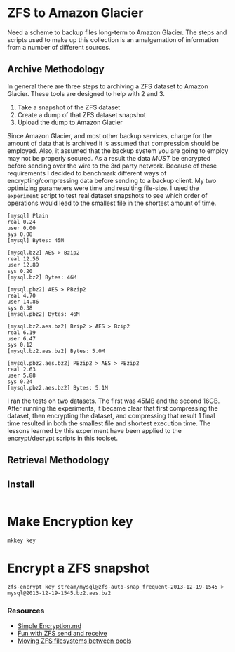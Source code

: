 # ZFS to Amazon Glacier

Need a scheme to backup files long-term to Amazon Glacier. The steps and scripts used to make up this collection is an amalgemation of information from a number of different sources.

## Archive Methodology

In general there are three steps to archiving a ZFS dataset to Amazon Glacier. These tools are designed to help with 2 and 3.

  1. Take a snapshot of the ZFS dataset
  2. Create a dump of that ZFS dataset snapshot
  3. Upload the dump to Amazon Glacier

Since Amazon Glacier, and most other backup services, charge for the amount of data that is archived it is assumed that compression should be employed. Also, it assumed that the backup system you are going to employ may not be properly secured. As a result the data *MUST* be encrypted before sending over the wire to the 3rd party network. Because of these requirements I decided to benchmark different ways of encrypting/compressing data before sending to a backup client. My two optimizing parameters were time and resulting file-size. I used the `experiment` script to test real dataset snapshots to see which order of operations would lead to the smallest file in the shortest amount of time.


```
[mysql] Plain
real 0.24
user 0.00
sys 0.08
[mysql] Bytes: 45M

[mysql.bz2] AES > Bzip2
real 12.56
user 12.89
sys 0.20
[mysql.bz2] Bytes: 46M

[mysql.pbz2] AES > PBzip2
real 4.70
user 14.86
sys 0.38
[mysql.pbz2] Bytes: 46M

[mysql.bz2.aes.bz2] Bzip2 > AES > Bzip2
real 6.19
user 6.47
sys 0.12
[mysql.bz2.aes.bz2] Bytes: 5.0M

[mysql.pbz2.aes.bz2] PBzip2 > AES > PBzip2
real 2.63
user 5.88
sys 0.24
[mysql.pbz2.aes.bz2] Bytes: 5.1M
```

I ran the tests on two datasets. The first was 45MB and the second 16GB. After running the experiments, it became clear that first compressing the dataset, then encrypting the dataset, and compressing that result 1 final time resulted in both the smallest file and shortest execution time. The lessons learned by this experiment have been applied to the encrypt/decrypt scripts in this toolset.

## Retrieval Methodology


## Install

```
```

# Make Encryption key

`mkkey key`

# Encrypt a ZFS snapshot

`zfs-encrypt key stream/mysql@zfs-auto-snap_frequent-2013-12-19-1545 > mysql@2013-12-19-1545.bz2.aes.bz2`

### Resources

  * [Simple Encryption.md][1]
  * [Fun with ZFS send and receive][2]
  * [Moving ZFS filesystems between pools][3]

[1]: https://gist.github.com/sstephenson/5368148
[2]: http://128bitstudios.com/2010/07/23/fun-with-zfs-send-and-receive/
[3]: http://www.hlynes.com/2007/07/09/moving-zfs-filesystems-between-pools/